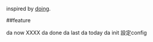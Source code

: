 inspired by [doing](http://brettterpstra.com/projects/doing/).

##feature

da now XXXX
da done
da last
da today
da init 設定config